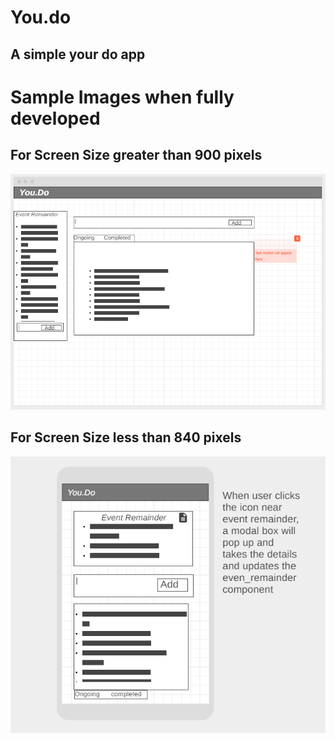 # You.do
## A simple your do app
# Sample Images when fully developed
## For Screen Size greater than 900 pixels
![alt text](https://github.com/ptech12/you.do/blob/master/readme_src/WireFrame_You.Do_desktop.png)
## For Screen Size less than 840 pixels
![alt text](https://github.com/ptech12/you.do/blob/master/readme_src/WireFrame_You.Do_mobile.png)
